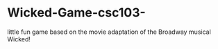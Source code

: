 # Wicked-Game-csc103-
little fun game based on the movie adaptation of the Broadway musical Wicked!
